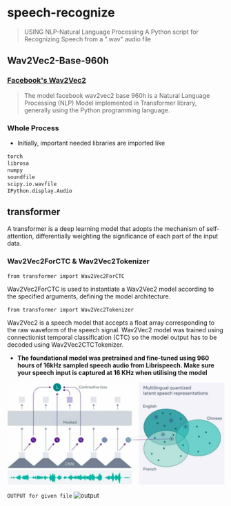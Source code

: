 # speech-recognize
> USING NLP-Natural Language Processing
A Python script for Recognizing Speech from a ".wav" audio file

## Wav2Vec2-Base-960h 

### [Facebook's Wav2Vec2](https://ai.facebook.com/blog/wav2vec-20-learning-the-structure-of-speech-from-raw-audio/)

> The model facebook wav2vec2 base 960h is a Natural Language Processing (NLP) Model implemented in Transformer library, generally using the Python programming language.


### Whole Process

- Initially, important needed libraries are imported like 

```
torch
librosa
numpy
soundfile
scipy.io.wavfile
IPython.display.Audio 
```

## transformer

A transformer is a deep learning model that adopts the mechanism of self-attention, differentially weighting the significance of each part of the input data.


### Wav2Vec2ForCTC & Wav2Vec2Tokenizer
```
from transformer import Wav2Vec2ForCTC
```
Wav2Vec2ForCTC is used to instantiate a Wav2Vec2 model according to the specified arguments, defining the model architecture.

```
from transformer import Wav2Vec2Tokenizer
```
Wav2Vec2 is a speech model that accepts a float array corresponding to the raw waveform of the speech signal. Wav2Vec2 model was trained using connectionist temporal classification (CTC) so the model output has to be decoded using Wav2Vec2CTCTokenizer.



- **The foundational model was pretrained and fine-tuned using 960 hours of 16kHz sampled speech audio from Librispeech. Make sure your speech input is captured at 16 KHz when utilising the model**

![model](https://github.com/thechirag2002/speech-recognize/blob/24b56ae3f124594563d00e54e96cb4b0b932c805/Wav2Vec2.png)

```OUTPUT for given file```
![output](https://github.com/thechirag2002/speech-recognize/blob/24b56ae3f124594563d00e54e96cb4b0b932c805/output.png)
